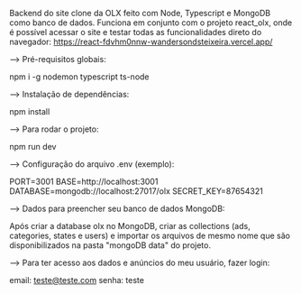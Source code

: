 Backend do site clone da OLX feito com Node, Typescript e MongoDB como banco de dados. Funciona em conjunto com o projeto react_olx, onde é possível acessar o site e testar todas as funcionalidades direto do navegador: https://react-fdvhm0nnw-wandersondsteixeira.vercel.app/

—> Pré-requisitos globais:

npm i -g nodemon typescript ts-node

—> Instalação de dependências:

npm install

—> Para rodar o projeto:

npm run dev

—> Configuração do arquivo .env (exemplo):

PORT=3001
BASE=http://localhost:3001
DATABASE=mongodb://localhost:27017/olx
SECRET_KEY=87654321

—> Dados para preencher seu banco de dados MongoDB:

Após criar a database olx no MongoDB, criar as collections (ads, categories, states e users) e importar os arquivos de mesmo nome que são disponibilizados na pasta "mongoDB data" do projeto.

—> Para ter acesso aos dados e anúncios do meu usuário, fazer login:

email: teste@teste.com
senha: teste
